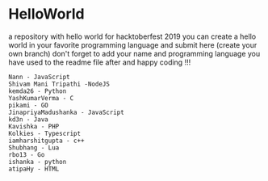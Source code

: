# HelloWorld
a repository with hello world for hacktoberfest 2019
you can create a hello world in your favorite programming language and submit here (create your own branch)
don't forget to add your name and programming language you have used to the readme file after and happy coding !!!

```
Nann - JavaScript
Shivam Mani Tripathi -NodeJS
kemda26 - Python
YashKumarVerma - C
pikami - GO
JinapriyaMadushanka - JavaScript
kd3n - Java
Kavishka - PHP
Kolkies - Typescript
iamharshitgupta - c++
Shubhang - Lua
rbo13 - Go
ishanka - python
atipaHy - HTML
```

